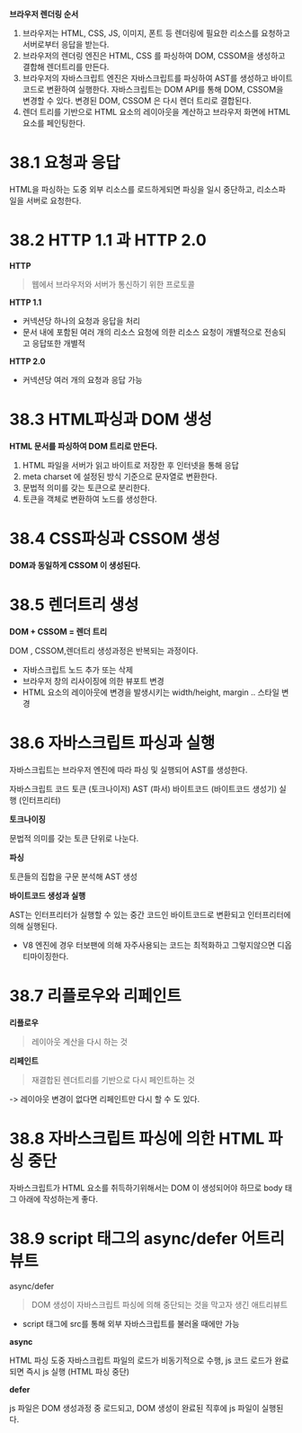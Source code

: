 
**브라우저 렌더링 순서**
1. 브라우저는 HTML, CSS, JS, 이미지, 폰트 등 렌더링에 필요한 리소스를 요청하고 서버로부터 응답을 받는다.
2. 브라우저의 렌더링 엔진은 HTML, CSS 를 파싱하여 DOM, CSSOM을 생성하고 결합해 렌더트리를 만든다.
3. 브라우저의 자바스크립트 엔진은 자바스크립트를 파싱하여 AST를 생성하고 바이트코드로 변환하여 실행한다. 자바스크립트는 DOM API를 통해 DOM, CSSOM을 변경할 수 있다. 변경된 DOM, CSSOM 은 다시 렌더 트리로 결합된다.
4. 렌더 트리를 기반으로 HTML 요소의 레이아웃을 계산하고 브라우저 화면에 HTML 요소를 페인팅한다.

# 38.1 요청과 응답

HTML을 파싱하는 도중 외부 리소스를 로드하게되면 파싱을 일시 중단하고, 리소스파일을 서버로 요청한다.

# 38.2 HTTP 1.1 과 HTTP 2.0

**HTTP**
> 웹에서 브라우저와 서버가 통신하기 위한 프로토콜

**HTTP 1.1**
- 커넥션당 하나의 요청과 응답을 처리
- 문서 내에 포함된 여러 개의 리소스 요청에 의한 리소스 요청이 개별적으로 전송되고 응답또한 개별적

**HTTP 2.0**
- 커넥션당 여러 개의 요청과 응답 가능

# 38.3 HTML파싱과 DOM 생성

**HTML 문서를 파싱하여 DOM 트리로 만든다.**

1. HTML 파일을 서버가 읽고 바이트로 저장한 후 인터넷을 통해 응답
2. meta charset 에 설정된 방식 기준으로 문자열로 변환한다.
3. 문법적 의미를 갖는 토큰으로 분리한다.
4. 토큰을 객체로 변환하여 노드를 생성한다.

# 38.4 CSS파싱과 CSSOM 생성

**DOM과 동일하게 CSSOM 이 생성된다.**

# 38.5 렌더트리 생성

**DOM + CSSOM = 렌더 트리**

DOM , CSSOM,렌더트리 생성과정은 반복되는 과정이다.
- 자바스크립트 노드 추가 또는 삭제
- 브라우저 창의 리사이징에 의한 뷰포트 변경
- HTML 요소의 레이아웃에 변경을 발생시키는 width/height, margin .. 스타일 변경

# 38.6 자바스크립트 파싱과 실행

자바스크립트는 브라우저 엔진에 따라 파싱 및 실행되어 AST를 생성한다.

자바스크립트 코드
토큰 (토크나이저)
AST (파서)
바이트코드 (바이트코드 생성기)
실행 (인터프리터)

**토크나이징**

문법적 의미를 갖는 토큰 단위로 나눈다.

**파싱**

토큰들의 집합을 구문 분석해 AST 생성

**바이트코드 생성과 실행**

AST는 인터프리터가 실행할 수 있는 중간 코드인 바이트코드로 변환되고 인터프리터에 의해 실행된다. 
- V8 엔진에 경우 터보팬에 의해 자주사용되는 코드는 최적화하고 그렇지않으면 디옵티마이징한다.

# 38.7 리플로우와 리페인트

**리플로우**
> 레이아웃 계산을 다시 하는 것

**리페인트**
> 재결합된 렌더트리를 기반으로 다시 페인트하는 것

-> 레이아웃 변경이 없다면 리페인트만 다시 할 수 도 있다.

# 38.8 자바스크립트 파싱에 의한 HTML 파싱 중단

자바스크립트가 HTML 요소를  취득하기위해서는 DOM 이 생성되어야 하므로 body 태그 아래에 작성하는게 좋다.

# 38.9 script 태그의 async/defer 어트리뷰트

async/defer
>DOM 생성이 자바스크립트 파싱에 의해 중단되는 것을 막고자 생긴 애트리뷰트

- script 태그에 src를 통해 외부 자바스크립트를 불러올 때에만 가능

**async**
<script async src="extern.js"></script>

HTML 파싱 도중 자바스크립트 파일의 로드가 비동기적으로 수행, js 코드 로드가 완료되면 즉시 js 실행 (HTML 파싱 중단)

**defer**
<script defer src="extern.js"></script>

js 파일은 DOM 생성과정 중 로드되고, DOM 생성이 완료된 직후에 js 파일이 실행된다.

# 